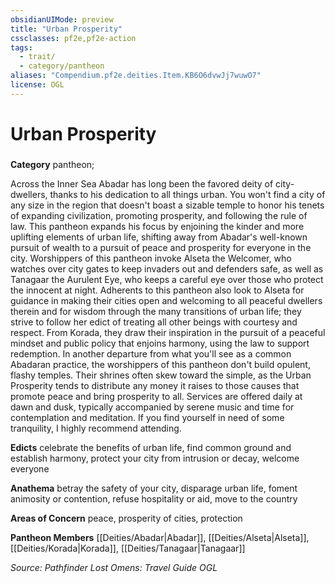 ```yaml
---
obsidianUIMode: preview
title: "Urban Prosperity"
cssclasses: pf2e,pf2e-action
tags:
  - trait/
  - category/pantheon
aliases: "Compendium.pf2e.deities.Item.KB6O6dvwJj7wuwO7"
license: OGL
---
```

# Urban Prosperity

### 

**Category** pantheon; 




Across the Inner Sea Abadar has long been the favored deity of city-dwellers, thanks to his dedication to all things urban. You won't find a city of any size in the region that doesn't boast a sizable temple to honor his tenets of expanding civilization, promoting prosperity, and following the rule of law. This pantheon expands his focus by enjoining the kinder and more uplifting elements of urban life, shifting away from Abadar's well-known pursuit of wealth to a pursuit of peace and prosperity for everyone in the city. Worshippers of this pantheon invoke Alseta the Welcomer, who watches over city gates to keep invaders out and defenders safe, as well as Tanagaar the Aurulent Eye, who keeps a careful eye over those who protect the innocent at night. Adherents to this pantheon also look to Alseta for guidance in making their cities open and welcoming to all peaceful dwellers therein and for wisdom through the many transitions of urban life; they strive to follow her edict of treating all other beings with courtesy and respect. From Korada, they draw their inspiration in the pursuit of a peaceful mindset and public policy that enjoins harmony, using the law to support redemption. In another departure from what you'll see as a common Abadaran practice, the worshippers of this pantheon don't build opulent, flashy temples. Their shrines often skew toward the simple, as the Urban Prosperity tends to distribute any money it raises to those causes that promote peace and bring prosperity to all. Services are offered daily at dawn and dusk, typically accompanied by serene music and time for contemplation and meditation. If you find yourself in need of some tranquility, I highly recommend attending.

**Edicts** celebrate the benefits of urban life, find common ground and establish harmony, protect your city from intrusion or decay, welcome everyone

**Anathema** betray the safety of your city, disparage urban life, foment animosity or contention, refuse hospitality or aid, move to the country

**Areas of Concern** peace, prosperity of cities, protection

**Pantheon Members** [[Deities/Abadar|Abadar]], [[Deities/Alseta|Alseta]], [[Deities/Korada|Korada]], [[Deities/Tanagaar|Tanagaar]]

*Source: Pathfinder Lost Omens: Travel Guide*
*OGL*